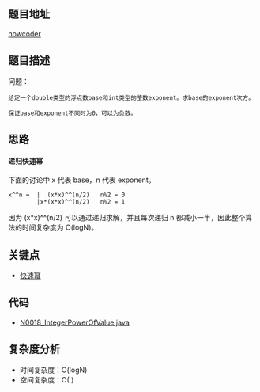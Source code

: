 <!--
 * @Date        : 2020-05-02 20:37:47
 * @LastEditors : anlzou
 * @Github      : https://github.com/anlzou
 * @LastEditTime: 2020-06-17 20:25:12
 * @FilePath    : \algorithm\problems\N0018_integer-power-of-value.md
 * @Describe    : 
 -->
## 题目地址

[nowcoder](https://www.nowcoder.com/practice/1a834e5e3e1a4b7ba251417554e07c00?tpId=13&tqId=11165&tPage=1&rp=1&ru=/ta/coding-interviews&qru=/ta/coding-interviews/question-ranking&from=cyc_github)

## 题目描述

问题：
```
给定一个double类型的浮点数base和int类型的整数exponent。求base的exponent次方。

保证base和exponent不同时为0，可以为负数。
```

## 思路
#### 递归快速幂

下面的讨论中 x 代表 base，n 代表 exponent。
```
x^^n =  |  (x*x)^^(n/2)   n%2 = 0
        |x*(x*x)^^(n/2)   n%2 = 1
```
因为 (x*x)^^(n/2) 可以通过递归求解，并且每次递归 n 都减小一半，因此整个算法的时间复杂度为 O(logN)。

## 关键点
- [快速幂](https://zhuanlan.zhihu.com/p/95902286)

## 代码
- [N0018_IntegerPowerOfValue.java](../code/N0018_IntegerPowerOfValue.java)

## 复杂度分析

- 时间复杂度：O(logN)
- 空间复杂度：O( )